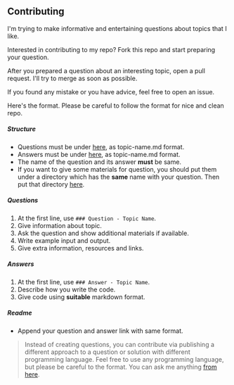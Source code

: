 ## Contributing

I'm trying to make informative and entertaining questions about topics that I like.

Interested in contributing to my repo? Fork this repo and start preparing your question.

After you prepared a question about an interesting topic, open a pull request. I'll try to merge as soon as possible.

If you found any mistake or you have advice, feel free to open an issue.

Here's the format. Please be careful to follow the format for nice and clean repo.

##### Structure

- Questions must be under [here](questions), as topic-name.md format.
- Answers must be under [here](answers), as topic-name.md format.
- The name of the question and its answer **must** be same.
- If you want to give some materials for question, you should put them under a directory which has the **same** name with your question. Then put that directory [here](questions/materials).

##### Questions

1. At the first line, use ```### Question - Topic Name```.
2. Give information about topic.
3. Ask the question and show additional materials if available.
4. Write example input and output.
5. Give extra information, resources and links.

##### Answers

1. At the first line, use ```### Answer - Topic Name```.
2. Describe how you write the code.
3. Give code using **suitable** markdown format.

##### Readme

- Append your question and answer link with same format.



> Instead of creating questions, you can contribute via publishing a different approach to a question or solution with different programming language. Feel free to use any programming language, but please be careful to the format. You can ask me anything [from here](demirag16@itu.edu.tr).
